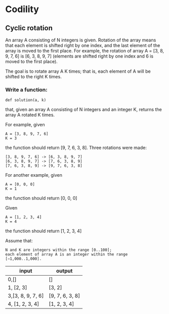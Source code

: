 # Codility

## Cyclic rotation

An array A consisting of N integers is given. Rotation of the array means that each element is shifted right by one index, and the last element of the array is moved to the first place. For example, the rotation of array A = [3, 8, 9, 7, 6] is [6, 3, 8, 9, 7] (elements are shifted right by one index and 6 is moved to the first place).

The goal is to rotate array A K times; that is, each element of A will be shifted to the right K times.

### Write a function:

``` def solution(a, k) ```

that, given an array A consisting of N integers and an integer K, returns the array A rotated K times.

For example, given

```
A = [3, 8, 9, 7, 6]
K = 3 
```

the function should return [9, 7, 6, 3, 8]. Three rotations were made:

  ``` 
  [3, 8, 9, 7, 6] -> [6, 3, 8, 9, 7] 
  [6, 3, 8, 9, 7] -> [7, 6, 3, 8, 9]
  [7, 6, 3, 8, 9] -> [9, 7, 6, 3, 8] 
  ```
For another example, given

  ``` 
  A = [0, 0, 0]
  K = 1 
  ```
the function should return [0, 0, 0]

Given

  ``` 
  A = [1, 2, 3, 4]
  K = 4 
  ```
the function should return [1, 2, 3, 4]

Assume that:

``` 
N and K are integers within the range [0..100];
each element of array A is an integer within the range [−1,000..1,000]. 
```

| input       | output |
|-------------|--------|
| 0,[]        |  []    |
| 1, [2, 3]    | [3, 2]
| 3,[3, 8, 9, 7, 6] | [9, 7, 6, 3, 8] |
| 4, [1, 2, 3, 4] | [1, 2, 3, 4]

